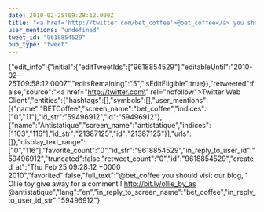 ```yaml
---
date: 2010-02-25T09:28:12.000Z
title: "<a href='http://twitter.com/bet_coffee'>@bet_coffee</a> you should visit our blog, 1 Ollie toy give away for a comment ! http://bit.ly/ollie_by_as <a href='http://twitter.com/antistatique'>@antistatique</a>″"
user_mentions: "undefined"
tweet_id: "9618854529"
pub_type: "tweet"
---
```

{"edit_info":{"initial":{"editTweetIds":["9618854529"],"editableUntil":"2010-02-25T09:58:12.000Z","editsRemaining":"5","isEditEligible":true}},"retweeted":false,"source":"<a href=\"http://twitter.com\" rel=\"nofollow\">Twitter Web Client</a>","entities":{"hashtags":[],"symbols":[],"user_mentions":[{"name":"BETCoffee","screen_name":"bet_coffee","indices":["0","11"],"id_str":"59496912","id":"59496912"},{"name":"Antistatique","screen_name":"antistatique","indices":["103","116"],"id_str":"21387125","id":"21387125"}],"urls":[]},"display_text_range":["0","116"],"favorite_count":"0","id_str":"9618854529","in_reply_to_user_id":"59496912","truncated":false,"retweet_count":"0","id":"9618854529","created_at":"Thu Feb 25 09:28:12 +0000 2010","favorited":false,"full_text":"@bet_coffee you should visit our blog, 1 Ollie toy give away for a comment ! http://bit.ly/ollie_by_as @antistatique","lang":"en","in_reply_to_screen_name":"bet_coffee","in_reply_to_user_id_str":"59496912"}
